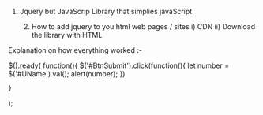 


1. Jquery 
    but JavaScrip Library that simplies javaScript

    2. How to add jquery to you html web pages / sites 
        i) CDN
        ii) Download the library with HTML


Explanation on how everything worked :- 


$().ready(
    function(){
        $('#BtnSubmit').click(function(){ 
            let number = $('#UName').val();
            alert(number);
        })
        
    }
);

    